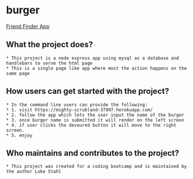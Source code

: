 # burger

[Friend Finder App](https://mighty-scrubland-37997.herokuapp.com/)

## What the project does?
    * This project is a node express app using mysql as a database and handlebars to serve the html page
    * This is a single page like app where most the action happens on the same page  

## How users can get started with the project?
    * In the command line users can provide the following:
    * 1. visit https://mighty-scrubland-37997.herokuapp.com/
    * 2. follow the app which lets the user input the name of the burger
    * 3. once burger name is submitted it will render on the left screen
    * 4. if user clicks the devoured button it will move to the right screen. 
    * 5. enjoy

## Who maintains and contributes to the project?
    * This project was created for a coding bootcamp and is maintained by the author Luke Stahl
